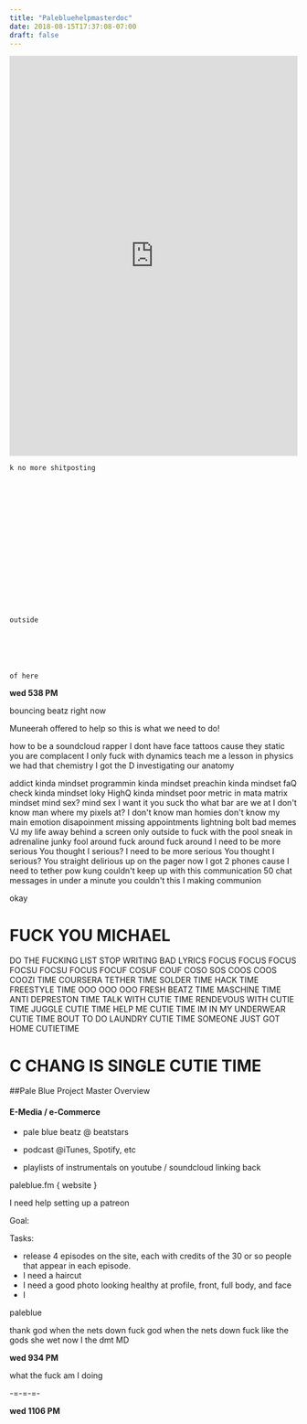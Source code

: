 ```yaml
---
title: "Palebluehelpmasterdoc"
date: 2018-08-15T17:37:08-07:00
draft: false
---
```


<iframe width="100%" height="700" scrolling="no" frameborder="no" allow="autoplay" src="https://w.soundcloud.com/player/?url=https%3A//api.soundcloud.com/tracks/503374539%3Fsecret_token%3Ds-5aVhc&color=%23222222&auto_play=false&hide_related=false&show_comments=true&show_user=true&show_reposts=false&show_teaser=true&visual=true"></iframe>

```
k no more shitposting


















outside






of here
```


**wed 538 PM**

bouncing beatz right now

Muneerah offered to help so this is what we need to do!


how to be a soundcloud rapper
I dont have face tattoos cause they static
you are complacent
I only fuck with dynamics
teach me a lesson in physics
we had that chemistry
I got the D
investigating our anatomy



addict kinda mindset
programmin kinda mindset
preachin kinda mindset
faQ check kinda mindset
loky HighQ kinda mindset
poor metric in mata matrix mindset
mind sex? mind sex
I want it
you suck tho
what bar are we at
I don't know man
where my pixels at?
I don't know man
homies don't know
my main emotion disapoinment
missing appointments
lightning bolt bad memes
VJ my life away behind a screen
only outside to fuck with the pool
sneak in adrenaline junky fool
around fuck around fuck around
I need to be more serious
You thought I serious?
I need to be more serious
You thought I serious?
You straight delirious up on the pager now
I got 2 phones cause I need to tether pow
kung couldn't keep up with this communication
50 chat messages in under a minute
you couldn't this
I making communion



okay
# FUCK YOU MICHAEL
DO THE FUCKING LIST
STOP WRITING BAD LYRICS
FOCUS FOCUS FOCUS FOCSU FOCSU FOCUS FOCUF COSUF COUF COSO SOS COOS COOS COOZI TIME COURSERA TETHER TIME SOLDER TIME HACK TIME FREESTYLE TIME OOO OOO OOO FRESH BEATZ TIME MASCHINE TIME ANTI DEPRESTON TIME TALK WITH CUTIE TIME RENDEVOUS WITH CUTIE TIME JUGGLE CUTIE TIME HELP ME CUTIE TIME IM IN MY UNDERWEAR CUTIE TIME BOUT TO DO LAUNDRY CUTIE TIME SOMEONE JUST GOT HOME CUTIETIME

# C CHANG IS SINGLE CUTIE TIME  


##Pale Blue Project Master Overview

#### E-Media / e-Commerce

  - pale blue beatz @ beatstars

  - podcast @iTunes, Spotify, etc

  - playlists of instrumentals on youtube / soundcloud linking back

paleblue.fm { website }

I need help setting up a patreon


Goal:

Tasks:

  - release 4 episodes on the site, each with credits of the 30 or so people that appear in each episode.
  - I need a haircut
  - I need a good photo looking healthy at profile, front, full body, and face
  - I  


paleblue



thank god when the nets down
fuck god when the nets down
fuck like the gods she wet now
I the dmt MD  


**wed 934 PM**

what the fuck am I doing



-=-=-=-

**wed 1106 PM**
